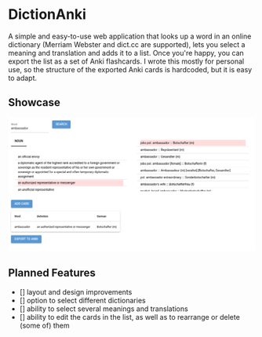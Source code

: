 # DictionAnki
A simple and easy-to-use web application that looks up a word in an online dictionary (Merriam Webster and dict.cc are supported), lets you select a meaning and translation and adds it to a list. Once you're happy, you can export the list as a set of Anki flashcards. I wrote this mostly for personal use, so the structure of the exported Anki cards is hardcoded, but it is easy to adapt.

## Showcase
![](res/application.png)

## Planned Features
- [] layout and design improvements
- [] option to select different dictionaries
- [] ability to select several meanings and translations
- [] ability to edit the cards in the list, as well as to rearrange or delete (some of) them